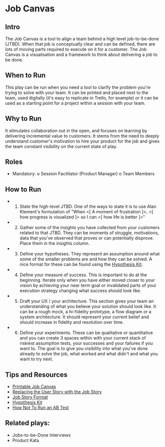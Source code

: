 # Job Canvas

## Intro
The Job Canvas is a tool to align a team behind a high level job-to-be-done (JTBD). When that job is conceptually clear and can be defined, there are lots of moving parts required to execute on it for a customer. The Job Canvas is a visualisation and a framework to think about delivering a job to be done.

## When to Run
This play can be run when you need a tool to clarify the problem you're trying to solve with your team. It can be printed and placed next to the team, used digitally (it's easy to replicate in Trello, for example) or it can be used as a starting point for a project within a session with your team.

## Why to Run
It stimulates collaboration out in the open, and focuses on learning by delivering incremental value to customers. It stems from the need to deeply understand customer's motivation to hire your product for the job and gives the team constant visibility on the current state of play.

## Roles
-	Mandatory:
o	Session Facilitator (Product Manager)
o	Team Members

## How to Run

* 1. State the high-level JTBD. One of the ways to state it is to use Alan Klement's formulation of "When <[ A moment of frustration ]>, <[ how progress is visualized ]> so I can <[ how life is better ]>"
* 2. Gather some of the insights you have collected from your customers related to that JTBD. They can be moments of struggle, motivations, data that you've observed that proves or can potentially disprove. Place them in the insights column.
* 3. Define your hypotheses. They represent an assumption around what some of the smaller problems are and how they can be solved. A nice format for these can be found using the [Hypothesis Kit](http://experimentationhub.com/hypothesis-kit.html).
* 4. Define your measure of success. This is important to do at the beginning. Iterate only when you have either moved closer to your vision by achieving your near term goal or invalidated parts of your execution strategy changing what success should look like.
* 5. Draft your UX / your architecture. This section gives your team an understanding of what you believe your solution should look like. It can be a rough mock, a hi-fidelity prototype, a flow diagram or a system architecture. It should represent your current belief and should increase in fidelity and resolution over time.
* 6. Define your experiments. These can be qualitative or quantitative and you can create 3 spaces within with your current stack of riskiest assumption tests, your successes and your failures if you want to. The goal is to give you visibility into what you've done already to solve the job, what worked and what didn't and what you want to try next.

## Tips and Resources
* [Printable Job Canvas](https://github.com/colivetree/product-playbook/raw/master/images/job-canvas.png "Job Canvas")
* [Replacing the User Story with the Job Story](https://jtbd.info/replacing-the-user-story-with-the-job-story-af7cdee10c27)
* [Job Story Format](https://medium.com/@alanklement/definitely-interesting-thanks-for-your-input-7f05edab4250)
* [Hypothesis Kit](http://experimentationhub.com/hypothesis-kit.html)
* [How Not To Run an AB Test](http://www.evanmiller.org/how-not-to-run-an-ab-test.html)


## Related plays:
* Jobs-to-be-Done Interviews
* Product Kata

